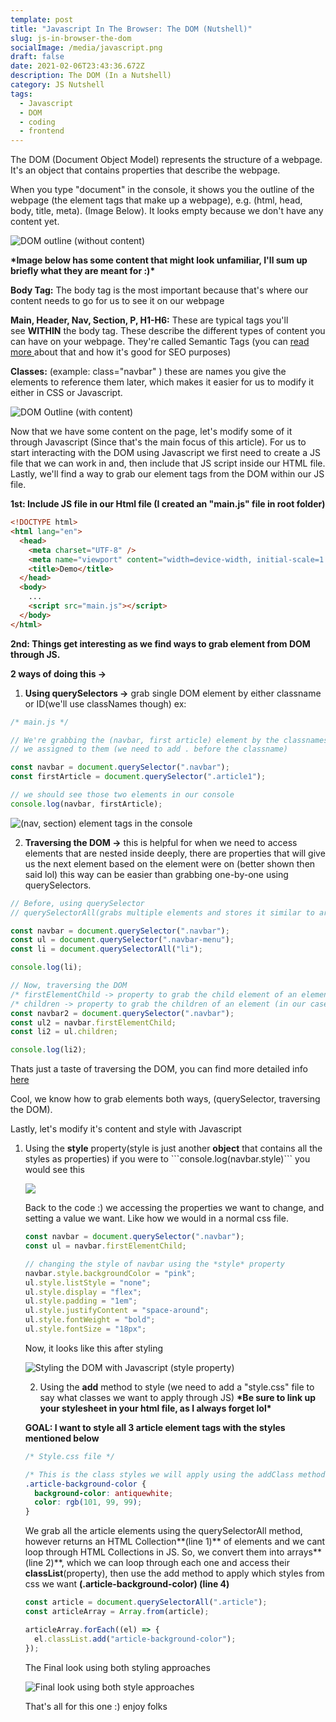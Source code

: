 ```yaml
---
template: post
title: "Javascript In The Browser: The DOM (Nutshell)"
slug: js-in-browser-the-dom
socialImage: /media/javascript.png
draft: false
date: 2021-02-06T23:43:36.672Z
description: The DOM (In a Nutshell)
category: JS Nutshell
tags:
  - Javascript
  - DOM
  - coding
  - frontend
---
```

The DOM (Document Object Model) represents the structure of a webpage. It's an object that contains properties that describe the webpage.  

When you type "document" in the console, it shows you the outline of the webpage (the element tags that make up a webpage), e.g. (html, head, body, title, meta). (Image Below). It looks empty because we don't have any content yet.

![DOM outline (without content)](/media/domoutline.png "DOM Outline")

**\*Image below has some content that might look unfamiliar, I'll sum up briefly what they are meant for :)\***

**Body Tag:** The body tag is the most important because that's where our content needs to go for us to see it on our webpage

**Main, Header, Nav, Section, P, H1-H6:** These are typical tags you'll see **WITHIN** the body tag. These describe the different types of content you can have on your webpage. They're called Semantic Tags (you can [read more ](https://www.pluralsight.com/guides/semantic-html)about that and how it's good for SEO purposes)

**Classes:** (example: class="navbar" ) these are names you give the elements to reference them later, which makes it easier for us to modify it either in CSS or Javascript. 

![DOM Outline (with content)](/media/domwithcontent.png "DOM (with content)")

Now that we have some content on the page, let's modify some of it through Javascript (Since that's the main focus of this article). For us to start interacting with the DOM using Javascript we first need to create a JS file that we can work in and, then include that JS script inside our HTML file. Lastly, we'll find a way to grab our element tags from the DOM within our JS file. 

**1st: Include JS file in our Html file (I created an "main.js" file in root folder)**

```html
<!DOCTYPE html>
<html lang="en">
  <head>
    <meta charset="UTF-8" />
    <meta name="viewport" content="width=device-width, initial-scale=1.0" />
    <title>Demo</title>
  </head>
  <body>
    ...
    <script src="main.js"></script>
  </body>
</html>
```

**2nd: Things get interesting as we find ways to grab element from DOM through JS.** 

**2 ways of doing this ->** 

1. **Using querySelectors ->** grab single DOM element by either classname or ID(we'll use classNames though) ex: 

```javascript
/* main.js */

// We're grabbing the (navbar, first article) element by the classnames 
// we assigned to them (we need to add . before the classname)

const navbar = document.querySelector(".navbar");
const firstArticle = document.querySelector(".article1");

// we should see those two elements in our console
console.log(navbar, firstArticle);
```

![(nav, section) element tags in the console](/media/console.png "(nav, section) element tags in the console")

2. **Traversing the DOM ->** this is helpful for when we need to access elements that are nested inside deeply, there are properties that will give us the next element based on the element were on (better shown then said lol) this way can be easier than grabbing one-by-one using querySelectors. 

```javascript
// Before, using querySelector 
// querySelectorAll(grabs multiple elements and stores it similar to arrays of li's)

const navbar = document.querySelector(".navbar");
const ul = document.querySelector(".navbar-menu");
const li = document.querySelectorAll("li");

console.log(li);

// Now, traversing the DOM
/* firstElementChild -> property to grab the child element of an element */
/* children -> property to grab the children of an element (in our case li's)*/
const navbar2 = document.querySelector(".navbar");
const ul2 = navbar.firstElementChild; 
const li2 = ul.children;

console.log(li2);
```

Thats just a taste of traversing the DOM, you can find more detailed info [here ](https://zellwk.com/blog/dom-traversals/)

Cool, we know how to grab elements both ways, (querySelector, traversing the DOM).

Lastly, let's modify it's content and style with Javascript

1. Using the **style** property(style is just another **object** that contains all the styles as properties) if you were to \`\`\`console.log(navbar.style)\`\`\` you would see this 

   ![](/media/styleprop.png)

   Back to the code :) we accessing the properties we want to change, and setting a value we want. Like how we would in a normal css file.

   ```javascript
   const navbar = document.querySelector(".navbar");
   const ul = navbar.firstElementChild;

   // changing the style of navbar using the *style* property
   navbar.style.backgroundColor = "pink";
   ul.style.listStyle = "none";
   ul.style.display = "flex";
   ul.style.padding = "1em";
   ul.style.justifyContent = "space-around";
   ul.style.fontWeight = "bold";
   ul.style.fontSize = "18px";

   ```

   Now, it looks like this after styling

   ![Styling the DOM with Javascript (style property)](/media/screen-shot-2021-02-06-at-9.23.23-pm.png "Styling the DOM with Javascript (style property)")

   2. Using the **add** method to style (we need to add a "style.css" file to say what classes we want to apply through JS) **\*Be sure to link up your stylesheet in your html file, as I always forget lol\***

   **GOAL: I want to style all 3 article element tags with the styles mentioned below**

   ```css
   /* Style.css file */

   /* This is the class styles we will apply using the addClass method*/
   .article-background-color {
     background-color: antiquewhite;
     color: rgb(101, 99, 99);
   }
   ```

   We grab all the article elements using the querySelectorAll method, however returns an HTML Collection**(line 1)** of elements and we cant loop through HTML Collections in JS. So, we convert them into arrays**(line 2)**, which we can loop through each one and access their **classList**(property), then use the add method to apply which styles from css we want **(.article-background-color) (line 4)**

   ```javascript
   const article = document.querySelectorAll(".article");
   const articleArray = Array.from(article);

   articleArray.forEach((el) => {
     el.classList.add("article-background-color");
   });

   ```

   The Final look using both styling approaches 

   ![Final look using both style approaches](/media/finalstyles.png "Final look using both style approaches")

   That's all for this one :) enjoy folks